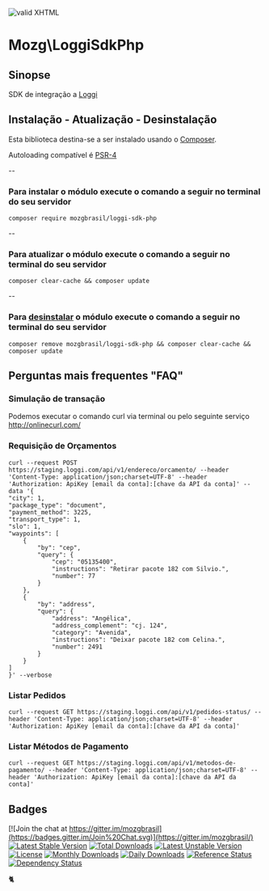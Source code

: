 [checkmark]: https://raw.githubusercontent.com/mozgbrasil/mozgbrasil.github.io/master/assets/images/logos/Red_star_32_32.png "MOZG"
[psr4]: http://www.php-fig.org/psr/psr-4/
[getcomposer]: https://getcomposer.org/
[uninstall-mods]: https://getcomposer.org/doc/03-cli.md#remove
[url-method]: https://www.loggi.com/contas/criar/GH5THM/
![valid XHTML][checkmark]

# Mozg\LoggiSdkPhp

## Sinopse

SDK de integração a [Loggi][url-method]

## Instalação - Atualização - Desinstalação

Esta biblioteca destina-se a ser instalado usando o [Composer][getcomposer].

Autoloading compatível é [PSR-4][psr4]

--

### Para instalar o módulo execute o comando a seguir no terminal do seu servidor

    composer require mozgbrasil/loggi-sdk-php

-- 

### Para atualizar o módulo execute o comando a seguir no terminal do seu servidor

    composer clear-cache && composer update

--

### Para [desinstalar][uninstall-mods] o módulo execute o comando a seguir no terminal do seu servidor

    composer remove mozgbrasil/loggi-sdk-php && composer clear-cache && composer update

## Perguntas mais frequentes "FAQ"

### Simulação de transação

Podemos executar o comando curl via terminal ou pelo seguinte serviço http://onlinecurl.com/

### Requisição de Orçamentos

	curl --request POST https://staging.loggi.com/api/v1/endereco/orcamento/ --header 'Content-Type: application/json;charset=UTF-8' --header 'Authorization: ApiKey [email da conta]:[chave da API da conta]' --data '{
	"city": 1,
	"package_type": "document",
	"payment_method": 3225,
	"transport_type": 1,
	"slo": 1,
	"waypoints": [
	    {
	        "by": "cep",
	        "query": {
	            "cep": "05135400",
	            "instructions": "Retirar pacote 182 com Silvio.",
	            "number": 77
	        }
	    },
	    {
	        "by": "address",
	        "query": {
	            "address": "Angélica",
	            "address_complement": "cj. 124",
	            "category": "Avenida",
	            "instructions": "Deixar pacote 182 com Celina.",
	            "number": 2491
	        }
	    }
	]
	}' --verbose

### Listar Pedidos 

	curl --request GET https://staging.loggi.com/api/v1/pedidos-status/ --header 'Content-Type: application/json;charset=UTF-8' --header 'Authorization: ApiKey [email da conta]:[chave da API da conta]'

### Listar Métodos de Pagamento 

	curl --request GET https://staging.loggi.com/api/v1/metodos-de-pagamento/ --header 'Content-Type: application/json;charset=UTF-8' --header 'Authorization: ApiKey [email da conta]:[chave da API da conta]' 

## Badges

[![Join the chat at https://gitter.im/mozgbrasil](https://badges.gitter.im/Join%20Chat.svg)](https://gitter.im/mozgbrasil/)
[![Latest Stable Version](https://poser.pugx.org/mozgbrasil/loggi-sdk-php/v/stable)](https://packagist.org/packages/mozgbrasil/loggi-sdk-php)
[![Total Downloads](https://poser.pugx.org/mozgbrasil/loggi-sdk-php/downloads)](https://packagist.org/packages/mozgbrasil/loggi-sdk-php)
[![Latest Unstable Version](https://poser.pugx.org/mozgbrasil/loggi-sdk-php/v/unstable)](https://packagist.org/packages/mozgbrasil/loggi-sdk-php)
[![License](https://poser.pugx.org/mozgbrasil/loggi-sdk-php/license)](https://packagist.org/packages/mozgbrasil/loggi-sdk-php)
[![Monthly Downloads](https://poser.pugx.org/mozgbrasil/loggi-sdk-php/d/monthly)](https://packagist.org/packages/mozgbrasil/loggi-sdk-php)
[![Daily Downloads](https://poser.pugx.org/mozgbrasil/loggi-sdk-php/d/daily)](https://packagist.org/packages/mozgbrasil/loggi-sdk-php)
[![Reference Status](https://www.versioneye.com/php/mozgbrasil:loggi-sdk-php/reference_badge.svg?style=flat-square)](https://www.versioneye.com/php/mozgbrasil:loggi-sdk-php/references)
[![Dependency Status](https://www.versioneye.com/php/mozgbrasil:loggi-sdk-php/1.0.0/badge?style=flat-square)](https://www.versioneye.com/php/mozgbrasil:loggi-sdk-php/1.0.0)

:cat2: